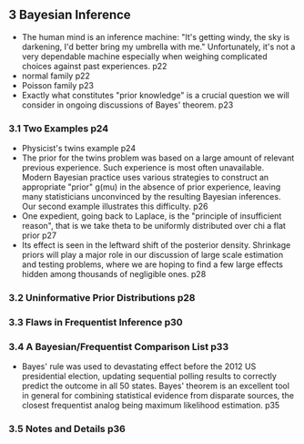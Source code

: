 ## 3 Bayesian Inference
- The human mind is an inference machine: "It's getting windy, the sky is darkening, I'd better bring my umbrella with me." Unfortunately, it's not a very dependable machine especially when weighing complicated choices against past experiences. p22
- normal family p22
- Poisson family p23
- Exactly what constitutes "prior knowledge" is a crucial question we will consider in ongoing discussions of Bayes' theorem. p23
### 3.1 Two Examples p24
- Physicist's twins example p24
- The prior for the twins problem was based on a large amount of relevant previous experience. Such experience is most often unavailable. Modern Bayesian practice uses various strategies to construct an appropriate "prior" g(mu) in the absence of prior experience, leaving many statisticians unconvinced by the resulting Bayesian inferences. Our second example illustrates this difficulty. p26
- One expedient, going back to Laplace, is the "principle of insufficient reason", that is we take theta to be uniformly distributed over chi  a flat prior p27
- Its effect is seen in the leftward shift of the posterior density. Shrinkage priors will play a major role in our discussion of large scale estimation and testing problems, where we are hoping to find a few large effects hidden among thousands of negligible ones. p28
### 3.2 Uninformative Prior Distributions p28
### 3.3 Flaws in Frequentist Inference p30
### 3.4 A Bayesian/Frequentist Comparison List p33
- Bayes' rule was used to devastating effect before the 2012 US presidential election, updating sequential polling results to correctly predict the outcome in all 50 states. Bayes' theorem is an excellent tool in general for combining statistical evidence from disparate sources, the closest frequentist analog being maximum likelihood estimation. p35
### 3.5 Notes and Details p36
